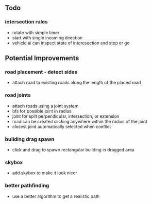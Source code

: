 
## Todo

### intersection rules
- rotate with simple timer
- start with single incoming direction
- vehicle ai can inspect state of interesection and stop or go

## Potential Improvements

### road placement - detect sides
- attach road to existing roads along the length of the placed road

### road joints
- attach roads using a joint system
- bfs for possible joint in radius
- joint for split perpendicular, intersection, or extension
- road can be created clicking anywhere within the radius of the joint
- closest joint automatically selected when conflict

### building drag spawn
- click and drag to spawn rectangular building in dragged area

### skybox
- add skybox to make it look nicer

### better pathfinding
- use a better algorithm to get a realistic path